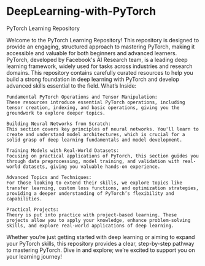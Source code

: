 # DeepLearning-with-PyTorch
PyTorch Learning Repository

Welcome to the PyTorch Learning Repository! This repository is designed to provide an engaging, structured approach to mastering PyTorch, making it accessible and valuable for both beginners and advanced learners. PyTorch, developed by Facebook's AI Research team, is a leading deep learning framework, widely used for tasks across industries and research domains. This repository contains carefully curated resources to help you build a strong foundation in deep learning with PyTorch and develop advanced skills essential to the field.
What’s Inside:

    Fundamental PyTorch Operations and Tensor Manipulation:
    These resources introduce essential PyTorch operations, including tensor creation, indexing, and basic operations, giving you the groundwork to explore deeper topics.

    Building Neural Networks from Scratch:
    This section covers key principles of neural networks. You'll learn to create and understand model architectures, which is crucial for a solid grasp of deep learning fundamentals and model development.

    Training Models with Real-World Datasets:
    Focusing on practical applications of PyTorch, this section guides you through data preprocessing, model training, and validation with real-world datasets, giving you valuable hands-on experience.

    Advanced Topics and Techniques:
    For those looking to extend their skills, we explore topics like transfer learning, custom loss functions, and optimization strategies, providing a deeper understanding of PyTorch’s flexibility and capabilities.

    Practical Projects:
    Theory is put into practice with project-based learning. These projects allow you to apply your knowledge, enhance problem-solving skills, and explore real-world applications of deep learning.

Whether you’re just getting started with deep learning or aiming to expand your PyTorch skills, this repository provides a clear, step-by-step pathway to mastering PyTorch. Dive in and explore; we’re excited to support you on your learning journey!
